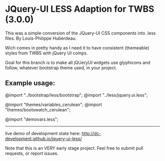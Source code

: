 # JQuery-UI LESS Adaption for TWBS (3.0.0)

This was a simple conversion of the JQuery-UI CSS components into .less files. 
By Louis-Philippe Huberdeau.

Wich comes in pretty handy as I need it to have consistent (themeable) styles
from TWBS with jQuery UI comps. 

Goal for this branch is to make all jQUeryUI widgets use glyphicons and follow, whatever bootstrap theme used, in your project.

Example usage:
-----------------------------------------

@import "../bootstrap/less/bootstrap";
@import "../less/jquery.ui.less";

@import "themes/variables_cerulean";
@import "themes/bootswatch_cerulean";

@import "demovars.less";

------------------------------------------
live demo of development state here: http://dc-development.github.io/jquery-ui-less/

Note that this is an VERY early stage project. Feel free to submit pull requests, or report issues.

